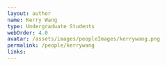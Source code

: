 ```yaml
---
layout: author
name: Kerry Wang
type: Undergraduate Students
webOrder: 4.0
avatar: /assets/images/peopleImages/kerrywang.png
permalink: /people/kerrywang
links:
---
```

